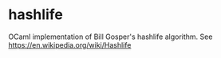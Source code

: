 # hashlife

OCaml implementation of Bill Gosper's hashlife algorithm.
See https://en.wikipedia.org/wiki/Hashlife
